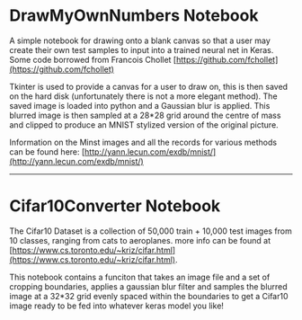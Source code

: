 # DrawMyOwnNumbers Notebook
A simple notebook for drawing onto a blank canvas so that a user may create their own test samples to input into a trained neural net in Keras. Some code borrowed from Francois Chollet [https://github.com/fchollet](https://github.com/fchollet)

Tkinter is used to provide a canvas for a user to draw on, this is then saved on the hard disk (unfortunately there is not a more elegant method). The saved image is loaded into python and a Gaussian blur is applied. This blurred image is then sampled at a 28*28 grid around the centre of mass and clipped to produce an MNIST stylized version of the original picture.

Information on the Minst images and all the records for various methods can be found here: [http://yann.lecun.com/exdb/mnist/](http://yann.lecun.com/exdb/mnist/)

---

# Cifar10Converter Notebook
The Cifar10 Dataset is a collection of 50,000 train + 10,000 test images from 10 classes, ranging from cats to aeroplanes. more info can be found at [https://www.cs.toronto.edu/~kriz/cifar.html](https://www.cs.toronto.edu/~kriz/cifar.html).

This notebook contains a funciton that takes an image file and a set of cropping boundaries, applies a gaussian blur filter and samples the blurred image at a 32*32 grid evenly spaced within the boundaries to get a Cifar10 image ready to be fed into whatever keras model you like!
